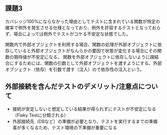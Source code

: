 ## 課題3
カバレッジ100%にならなかった理由としてテストに含まれている関数が特定の確率で例外を発生させる仕様となっており、例外を許容するテストとなっておらず、場合によっては例外でテストがコケる不安定な状態でした。

関数内で外部オブジェクトを利用する場合、関数の処理が外部オブジェクトに依存していると外部オブジェクトがなんらかの要因で状態が変化する場合にその関数の期待値が不安定になる。
関数を外部オブジェクトに依存しないように疎結合にするためには、関数の引数として外部オブジェクトを渡すようにする。外部オブジェクト（依存）を引数で渡す（注入）ので依存性の注入という。

## 外部接続を含んだテストのデメリット/注意点について
- 接続が安定しないと想定している結果が得られずにテストが不安定になる（Flaky Testに分類される）
- 外部接続先（DBなど）の準備が必要となり、テストを実行するまでの準備事が多くなるため、テスト環境の下準備が重要になる
